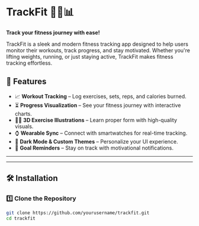 # TrackFit 🏋️‍♂️📊  
**Track your fitness journey with ease!**  

TrackFit is a sleek and modern fitness tracking app designed to help users monitor their workouts, track progress, and stay motivated. Whether you're lifting weights, running, or just staying active, TrackFit makes fitness tracking effortless.

## 🚀 Features  
- 📈 **Workout Tracking** – Log exercises, sets, reps, and calories burned.  
- ⏳ **Progress Visualization** – See your fitness journey with interactive charts.  
- 🏃‍♂️ **3D Exercise Illustrations** – Learn proper form with high-quality visuals.  
- ⌚ **Wearable Sync** – Connect with smartwatches for real-time tracking.  
- 🌙 **Dark Mode & Custom Themes** – Personalize your UI experience.  
- 🔔 **Goal Reminders** – Stay on track with motivational notifications.  

---

---

## 🛠 Installation  

### **1️⃣ Clone the Repository**  
```bash
git clone https://github.com/yourusername/trackfit.git
cd trackfit
